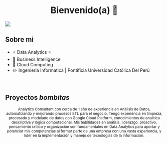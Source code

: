 <div align="center">
<h1 align="center">Bienvenido(a) 👋</h1>
</div>
<img src="https://i.imgur.com/Seoi2Bx.png">

## Sobre mi

- ⭐ Data Analytics ⭐ 
- 📲 Business Intelligence
- 📗 Cloud Computing
- ✏️ Ingenieria Informatica | Pontificia Universidad Católica Del Perú
<br>

## Proyectos *bombitas*
<div style="text-align: center;">
  <small style="display: block;">
    Analytics Consultant con cerca de 1 año de experiencia en Análisis de Datos, automatizando y mejorando procesos ETL para el negocio. Tengo experiencia en limpieza, procesado y modelado de datos con Google Cloud Platform, conocimientos de analítica descriptiva y lógica computacional. Mis habilidades en análisis, liderazgo, proactivo, pensamiento crítico y organización son fundamentales en Data Analytics para aportar y potenciar mis competencias al formar parte de una empresa con una vasta experiencia, y líder en la implementación y manejo de tecnologías de la información.
  </small>
</div>
